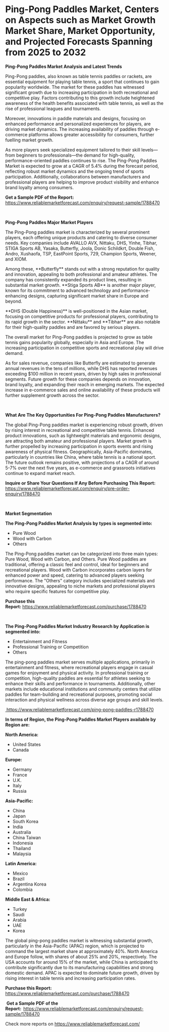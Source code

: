 <p><h1>Ping-Pong Paddles Market, Centers on Aspects such as Market Growth Market Share, Market Opportunity, and Projected Forecasts Spanning from 2025 to 2032</h1></p><p><strong>Ping-Pong Paddles Market Analysis and Latest Trends</strong></p>
<p><p>Ping-Pong paddles, also known as table tennis paddles or rackets, are essential equipment for playing table tennis, a sport that continues to gain popularity worldwide. The market for these paddles has witnessed significant growth due to increasing participation in both recreational and competitive play. Factors contributing to this growth include heightened awareness of the health benefits associated with table tennis, as well as the rise of professional leagues and tournaments. </p><p>Moreover, innovations in paddle materials and designs, focusing on enhanced performance and personalized experiences for players, are driving market dynamics. The increasing availability of paddles through e-commerce platforms allows greater accessibility for consumers, further fuelling market growth. </p><p>As more players seek specialized equipment tailored to their skill levels—from beginners to professionals—the demand for high-quality, performance-oriented paddles continues to rise. The Ping-Pong Paddles Market is expected to grow at a CAGR of 5.4% during the forecast period, reflecting robust market dynamics and the ongoing trend of sports participation. Additionally, collaborations between manufacturers and professional players are helping to improve product visibility and enhance brand loyalty among consumers.</p></p>
<p><strong>Get a Sample PDF of the Report:&nbsp;</strong> <a href="https://www.reliablemarketforecast.com/enquiry/request-sample/1788470?utm_campaign=3454&utm_medium=2&utm_source=Github&utm_content=ia&utm_term=05042025&utm_id=ping-pong-paddles">https://www.reliablemarketforecast.com/enquiry/request-sample/1788470</a></p>
<p>&nbsp;</p>
<p><strong>Ping-Pong Paddles Major Market Players</strong></p>
<p><p>The Ping-Pong paddles market is characterized by several prominent players, each offering unique products and catering to diverse consumer needs. Key companies include AVALLO AVX, Nittaku, DHS, Yinhe, Tibhar, STIGA Sports AB, Yasaka, Butterfly, Joola, Donic Schildkrt, Double Fish, Andro, Xushaofa, TSP, EastPoint Sports, 729, Champion Sports, Weener, and XIOM. </p><p>Among these, **Butterfly** stands out with a strong reputation for quality and innovation, appealing to both professional and amateur athletes. The company has consistently expanded its product lines, resulting in substantial market growth. **Stiga Sports AB** is another major player, known for its commitment to advanced technology and performance-enhancing designs, capturing significant market share in Europe and beyond.</p><p>**DHS (Double Happiness)** is well-positioned in the Asian market, focusing on competitive products for professional players, contributing to its rapid growth in the sector. **Nittaku** and **Tibhar** are also notable for their high-quality paddles and are favored by serious players. </p><p>The overall market for Ping-Pong paddles is projected to grow as table tennis gains popularity globally, especially in Asia and Europe. The increasing participation in competitive sports and recreational play will drive demand.</p><p>As for sales revenue, companies like Butterfly are estimated to generate annual revenues in the tens of millions, while DHS has reported revenues exceeding $100 million in recent years, driven by high sales in professional segments. Future growth for these companies depends on innovation, brand loyalty, and expanding their reach in emerging markets. The expected increase in e-commerce sales and online availability of these products will further supplement growth across the sector.</p></p>
<p>&nbsp;</p>
<p><strong>What Are The Key Opportunities For Ping-Pong Paddles Manufacturers?</strong></p>
<p><p>The global Ping-Pong paddles market is experiencing robust growth, driven by rising interest in recreational and competitive table tennis. Enhanced product innovations, such as lightweight materials and ergonomic designs, are attracting both amateur and professional players. Market growth is further propelled by increasing participation in sports events and rising awareness of physical fitness. Geographically, Asia-Pacific dominates, particularly in countries like China, where table tennis is a national sport. The future outlook remains positive, with projections of a CAGR of around 5-7% over the next five years, as e-commerce and grassroots initiatives continue to expand market reach.</p></p>
<p><strong>Inquire or Share Your Questions If Any Before Purchasing This Report:</strong> <a href="https://www.reliablemarketforecast.com/enquiry/pre-order-enquiry/1788470?utm_campaign=3454&utm_medium=2&utm_source=Github&utm_content=ia&utm_term=05042025&utm_id=ping-pong-paddles">https://www.reliablemarketforecast.com/enquiry/pre-order-enquiry/1788470</a></p>
<p>&nbsp;</p>
<p><strong>Market Segmentation</strong></p>
<p><strong>The Ping-Pong Paddles Market Analysis by types is segmented into:</strong></p>
<p><ul><li>Pure Wood</li><li>Wood with Carbon</li><li>Others</li></ul></p>
<p><p>The Ping-Pong paddles market can be categorized into three main types: Pure Wood, Wood with Carbon, and Others. Pure Wood paddles are traditional, offering a classic feel and control, ideal for beginners and recreational players. Wood with Carbon incorporates carbon layers for enhanced power and speed, catering to advanced players seeking performance. The "Others" category includes specialized materials and innovative designs, appealing to niche markets and professional players who require specific features for competitive play.</p></p>
<p><strong>Purchase this Report:&nbsp;</strong><a href="https://www.reliablemarketforecast.com/purchase/1788470?utm_campaign=3454&utm_medium=2&utm_source=Github&utm_content=ia&utm_term=05042025&utm_id=ping-pong-paddles">https://www.reliablemarketforecast.com/purchase/1788470</a></p>
<p>&nbsp;</p>
<p><strong>The Ping-Pong Paddles Market Industry Research by Application is segmented into:</strong></p>
<p><ul><li>Entertainment and Fitness</li><li>Professional Training or Competition</li><li>Others</li></ul></p>
<p><p>The ping-pong paddles market serves multiple applications, primarily in entertainment and fitness, where recreational players engage in casual games for enjoyment and physical activity. In professional training or competition, high-quality paddles are essential for athletes seeking to enhance their skills and performance in tournaments. Additionally, other markets include educational institutions and community centers that utilize paddles for team-building and recreational purposes, promoting social interaction and physical wellness across diverse age groups and skill levels.</p></p>
<p><a href="https://www.reliablemarketforecast.com/ping-pong-paddles-r1788470?utm_campaign=3454&utm_medium=2&utm_source=Github&utm_content=ia&utm_term=05042025&utm_id=ping-pong-paddles">&nbsp;https://www.reliablemarketforecast.com/ping-pong-paddles-r1788470</a></p>
<p><strong>In terms of Region, the Ping-Pong Paddles Market Players available by Region are:</strong></p>
<p>
    <p> <strong> North America: </strong>
        <ul>
            <li>United States</li>
            <li>Canada</li>
        </ul>
        </p> 
    <p> <strong> Europe: </strong>
        <ul>
            <li>Germany</li>
            <li>France</li>
            <li>U.K.</li>
            <li>Italy</li>
            <li>Russia</li>
        </ul>
        </p> 
    <p> <strong> Asia-Pacific: </strong>
        <ul>
            <li>China</li>
            <li>Japan</li>
            <li>South Korea</li>
            <li>India</li>
            <li>Australia</li>
            <li>China Taiwan</li>
            <li>Indonesia</li>
            <li>Thailand</li>
            <li>Malaysia</li>
        </ul>
        </p> 
    <p> <strong> Latin America: </strong>
        <ul>
            <li>Mexico</li>
            <li>Brazil</li>
            <li>Argentina Korea</li>
            <li>Colombia</li>
        </ul>
        </p> 
    <p> <strong> Middle East & Africa: </strong>
        <ul>
            <li>Turkey</li>
            <li>Saudi</li>
            <li>Arabia</li>
            <li>UAE</li>
            <li>Korea</li>
        </ul>
    </p>
    </p>
<p><p>The global ping-pong paddles market is witnessing substantial growth, particularly in the Asia-Pacific (APAC) region, which is projected to command the largest market share at approximately 40%. North America and Europe follow, with shares of about 25% and 20%, respectively. The USA accounts for around 15% of the market, while China is anticipated to contribute significantly due to its manufacturing capabilities and strong domestic demand. APAC is expected to dominate future growth, driven by rising interest in table tennis and increasing participation rates.</p></p>
<p><strong>Purchase this Report: </strong><a href="https://www.reliablemarketforecast.com/purchase/1788470?utm_campaign=3454&utm_medium=2&utm_source=Github&utm_content=ia&utm_term=05042025&utm_id=ping-pong-paddles">https://www.reliablemarketforecast.com/purchase/1788470</a></p>
<p>&nbsp;<strong>Get a Sample PDF of the Report:&nbsp;&nbsp;</strong><a href="https://www.reliablemarketforecast.com/enquiry/request-sample/1788470?utm_campaign=3454&utm_medium=2&utm_source=Github&utm_content=ia&utm_term=05042025&utm_id=ping-pong-paddles">https://www.reliablemarketforecast.com/enquiry/request-sample/1788470</a></p>
<p><strong></strong></p>
<p>Check more reports on <a href="https://www.reliablemarketforecast.com/?utm_campaign=3454&utm_medium=2&utm_source=Github&utm_content=ia&utm_term=05042025&utm_id=ping-pong-paddles">https://www.reliablemarketforecast.com/</a></p>